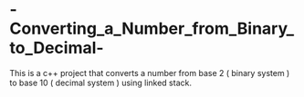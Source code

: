 # -Converting_a_Number_from_Binary_to_Decimal-
This is a c++ project that converts a number from base 2 ( binary system ) to base 10 ( decimal system ) using linked stack.
